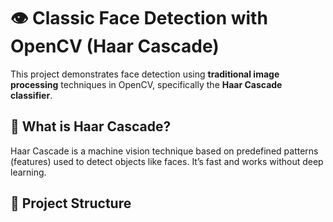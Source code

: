 # 👁️ Classic Face Detection with OpenCV (Haar Cascade)

This project demonstrates face detection using **traditional image processing** techniques in OpenCV, specifically the **Haar Cascade classifier**.

## 📌 What is Haar Cascade?

Haar Cascade is a machine vision technique based on predefined patterns (features) used to detect objects like faces. It’s fast and works without deep learning.

## 📂 Project Structure


